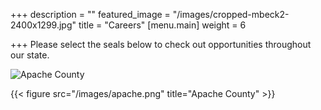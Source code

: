 +++
description = ""
featured_image = "/images/cropped-mbeck2-2400x1299.jpg"
title = "Careers"
[menu.main]
weight = 6

+++
Please select the seals below to check out opportunities throughout our state.

![Apache County](/images/apache.png)

{{< figure src="/images/apache.png" title="Apache County" >}}